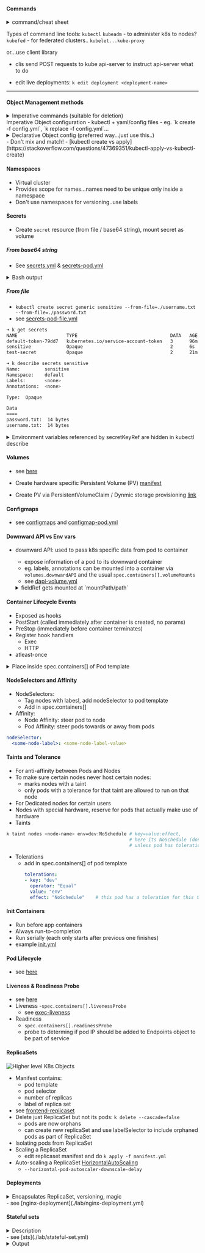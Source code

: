 #### Commands

<details>
  <summary>command/cheat sheet</summary>
- create deployment  
- `k run first-deployment --image=nginx` (creates deployment **imperatively**)
-`k exec -it <pod-name> /bin/bash`
- `k get pods <pod_name>`:
  - ready 1/2 refers to containers in pod
  - look at `.spec.containers[].State` to see whats wrong
- `k edit deployments first-deployment` (use with caution, edits live objects and applies edit to object immediately)
- `k scale deployment first-deployment --replicas=3`
- `k get <resource> --show-labels`
- `k set image deployment/<your-deployment> nginx=nginx:1.9.1`
- `k create -f ....`
</details>


Types of command line tools:
`kubectl` 
`kubeadm` - to administer k8s to nodes?
`kubefed` - for federated clusters..
`kubelet...kube-proxy`

or...use client library
- clis send POST requests to kube api-server to instruct api-server what to do

- edit live deployments: `k edit deployment <deployment-name>`

---

#### Object Management methods
<details>
<summary>Imperative commands (suitable for deletion)</summary>
  - No yaml or config files
  - applies to objects that are already live
  - eg `k run/expose/autoscale`
  - eg `k create first-deployment --image=nginx`
</details>
<detail>
<sumamry>Imperative Object configuration</summary>
  - kubectl + yaml/config files
  - eg. `k create -f config.yml`, `k replace -f config.yml`...
</details>
<details>
<summary>Declarative Object config (preferred way...just use this..)</summary>
    - only YAML files used
    - `k apply -f config.yml`
    - Takes live obj config, current obj config, last applied obj config into consideration
</details>
- Don't mix and match!
- [kubectl create vs apply](https://stackoverflow.com/questions/47369351/kubectl-apply-vs-kubectl-create)

#### Namespaces
- Virtual cluster
- Provides scope for names...names need to be unique only inside a namespace
- Don't use namespaces for versioning..use labels

#### Secrets
- Create `secret` resource (from file / base64 string), mount secret as volume
##### From base64 string
- See [secrets.yml](./lab/secrets/secrets.yml) & [secrets-pod.yml](./lab/secrets/secrets-pod.yml)
<details>
<summary> Bash output </summary>

```sh
    k8s-101/k8s_on_the_cloud on  master [?] at ☸️  gke_parabolic-craft-216311_us-central1-a_my-first-clust
    er
    ➜ k create -f lab/secrets-pod.yml
    pod/secret-test-pod created

    k8s-101/k8s_on_the_cloud on  master [?] at ☸️  gke_parabolic-craft-216311_us-central1-a_my-first-clust
    er took 2s
    ➜ k exec secret-test-pod -- cat /etc/secret-volume/username
    user1234

    k8s-101/k8s_on_the_cloud on  master [?] at ☸️  gke_parabolic-craft-216311_us-central1-a_my-first-clust
    er took 3s
    ➜ k exec secret-test-pod -- cat /etc/secret-volume/password
    1234qwer

    k8s-101/k8s_on_the_cloud on  master [?] at ☸️  gke_parabolic-craft-216311_us-central1-a_my-first-clust
    er took 3s
    ➜
```
</details>


##### From file
- `kubectl create secret generic sensitive --from-file=./username.txt --from-file=./password.txt`
- see [secrets-pod-file.yml](./lab/secrets/secrets-pod-file.yml)
```bash
➜ k get secrets
NAME                  TYPE                                  DATA   AGE
default-token-79dd7   kubernetes.io/service-account-token   3      96m
sensitive             Opaque                                2      6s
test-secret           Opaque                                2      21m

➜ k describe secrets sensitive
Name:         sensitive
Namespace:    default
Labels:       <none>
Annotations:  <none>

Type:  Opaque

Data
====
password.txt:  14 bytes
username.txt:  14 bytes
```

<details>
<summary>Environment variables referenced by secretKeyRef are hidden in kubectl describe</summary>
  
```bash
➜ k describe pod secret-test-pod-file
Name:               secret-test-pod-file
Namespace:          default
Priority:           0
PriorityClassName:  <none>
Node:               gke-my-first-cluster-default-pool-1fe788fb-g00n/10.128.0.2
Start Time:         Sat, 07 Dec 2019 17:26:16 +0800
Labels:             <none>
Annotations:        kubernetes.io/limit-ranger: LimitRanger plugin set: cpu request for container test
-container
Status:             Running
IP:                 10.40.0.13
Containers:
  test-container:
    Container ID:   docker://591830164a760102fec811114665f259a79c46d95242f3b52c1dbd9164a011d5
    Image:          nginx
    Image ID:       docker-pullable://nginx@sha256:189cce606b29fb2a33ebc2fcecfa8e33b0b99740da4737133cd
bcee92f3aba0a
    Port:           <none>
    Host Port:      <none>
    State:          Running
      Started:      Sat, 07 Dec 2019 17:26:18 +0800
    Ready:          True
mrk   Restart Count:  0
    Requests:
      cpu:  100m
    Environment:
      SECRET_USERNAME:  <set to the key 'username.txt' in secret 'sensitive'>  Optional: false
      SECRET_PASSWORD:  <set to the key 'password.txt' in secret 'sensitive'>  Optional: false
```
  </details>

#### Volumes
- see [here](../k8s_in_action/core_concepts/volumes.md)

- Create hardware specific Persistent Volume (PV) [manifest](./lab/volume-sample.yml)
- Create PV via PersistentVolumeClaim / Dynmic storage provisioning [link](../k8s_in_action/core_concepts/volumes.md#persistentvolumeclaim-with-dynamic-provisioning)

#### Configmaps
- see [configmaps](./lab/configmap) and [configmap-pod.yml](./lab/configmap/configmap-pod.yml)

#### Downward API vs Env vars
- downward API: used to pass k8s specific data from pod to container
  - expose information of a pod to its downward container
  - eg. labels, annotations can be mounted into a container via `volumes.downwardAPI` and the usual `spec.containers[].volumeMounts`
  - see [dapi-volume.yml](./lab/dapi-volume.yml)
  <details>  
    <summary> fieldRef gets mounted at `mountPath/path`</summary>  

    ```sh
      ➜ k exec -it dapi-volume /bin/bash
      root@dapi-volume:/# cd /etc/podinfo
      root@dapi-volume:/etc/podinfo# ls
      annotations  labels
      root@dapi-volume:/etc/podinfo# cat annotations
      build="two"
      builder="john-doe"
    ```
  </details>  


#### Container Lifecycle Events
- Exposed as hooks
- PostStart (called immediately after container is created, no params)
- PreStop (immediately before container terminates)
- Register hook handlers
  - Exec
  - HTTP
- atleast-once
<details>
  <summary>Place inside spec.containers[] of Pod template</summary>

```yaml
  lifecycle: 
    postStart:
      exec:
        command: ["/bin/bash", "-c", "poststart.sh"]
    preStop:
      exec:
        command: ["/bin/bash", "c", "prestop.sh"]
```
</details>

#### NodeSelectors and Affinity
- NodeSelectors:
  - Tag nodes with labesl, add nodeSelector to pod template
  - Add in spec.containers[]
- Affinity:
  - Node Affinity: steer pod to node
  - Pod Affinity: steer pods towards or away from pods
```yaml
nodeSelector:
  <some-node-label>: <some-node-label-value> 
```

#### Taints and Tolerance
- For anti-affinity between Pods and Nodes
- To make sure certain nodes never host certain nodes:
  - marks nodes with a taint
  - only pods with a tolerance for that taint are allowed to run on that node
- For Dedicated nodes for certain users
- Nodes with special hardware, reserve for pods that actually make use of hardware
- Taints
```sh
k taint nodes <node-name> env=dev:NoSchedule # key=value:effect, 
                                             # here its NoSchedule (don't schedule pods on this node 
                                             # unless pod has toleration for this key value pair)
```
- Tolerations
  - add in spec.containers[] of pod template
    ```yaml
    tolerations:
    - key: "dev"
      operator: "Equal"
      value: "env"
      effect: "NoSchedule"    # this pod has a toleration for this taint
    ```
#### Init Containers
- Run before app containers
- Always run-to-completion
- Run serially (each only starts after previous one finishes)
- example [init.yml](./lab/init.yml)

#### Pod Lifecycle
- see [here](../k8s_in_action/core_concepts/pods.md#pod-lifecycle)

#### Liveness & Readiness Probe
- see [here](../k8s_in_action/core_concepts/deploying_managed_pods.md#liveness-probes)
- Liveness
  -`spec.containers[].livenessProbe`
  - see [exec-liveness](./lab/exec-liveness.yml)
- Readiness
  - `spec.containers[].readinessProbe`
  - probe to determing if pod IP should be added to Endpoints object to be part of service

#### ReplicaSets
![Higher level K8s Objects][fig_2]
- Manifest contains:
  - pod template
  - pod selector
  - number of replicas
  - label of replica set
- see [frontend-replicaset](./lab/frontend-replicaset.yml)
- Delete just ReplicaSet but not its pods: `k delete --cascade=false`
    - pods are now orphans
    - can create new replicaSet and use labelSelector to include orphaned pods as part of 
      ReplicaSet
- Isolating pods from ReplicaSet
- Scaling a ReplicaSet
    - edit replicaset manifest and do `k apply -f manifest.yml`
- Auto-scaling a ReplicaSet [HorizontalAutoScaling](./lab/autoscalar.yml)
    - `--horizontal-pod-autoscaler-downscale-delay`

#### Deployments
<details>
  <summary> Encapsulates ReplicaSet, versioning, magic</summary>
- ReplicaSets associated with Deployment (encapsulates ReplicaSet template in Deployment)
- Rollback / Versioning
  - every change to deployment template is tracked (only for PodTemplate changes)
  - creates a new revision of the deployment for each change
  - `k rollout history deplyoment/nginx-deployment` to see reivison history
  - `k rollout undo deployment/nginx-deployment [--to-revision=]` rollback deployment
  - `.spec.revisionHistoryLimit` controls how many revisions (ReplicaSets) are kept
  - `k rollout status deployment deployment-name` see status of rollout
- Update container in pod template in deployment
  - new ReplicaSet and new pods created (running new version of container)
  - old ReplicaSet continues to exists but pods in old ReplicaSet gradually reduce to 0
- Magic
  - versioning
  - instant rollback
  - rolling deployments
  - blue/green
  - canary
- while creating deployments, append `--record`..keeps track of commands made 
- Fields
  - strategy
    - `.spec.stragety.type==Recreate`
    - `.spec.stragety.type==RollingUpdate`
- Pause/Resume Deployment
  - either imperatively or declaratively
  - `k rollout paus deployment/nginx-deployment` causes rolling update deployment to be paused
</details>
- see [nginx-deployment](./lab/nginx-deployment.yml)

#### Stateful sets
<details>
  <summary>Description</summary>
- Pods are created from the same spec, not interchangeable, each has persistent identifier that 
  is maintained across scheduling
- for ordered graceful deployment/scaling/deletion/termination/rolling updates
- storage needs to be Persistent
</details>
- see [sts](./lab/stateful-set.yml)
<details>
  <summary>Output</summary>

```bash

k8s-101/k8s_on_the_cloud/lab on  master [»!+] at ☸️  gke_parabolic-craft-216311_us-central1-a_my-fir
st-cluster
➜ k apply -f stateful-set.yml
statefulset.apps/web created

k8s-101/k8s_on_the_cloud/lab on  master [»!+] at ☸️  gke_parabolic-craft-216311_us-central1-a_my-fir
st-cluster took 2s
➜ k get pods -l app=nginx
NAME    READY   STATUS    RESTARTS   AGE
web-0   1/1     Running   0          12s
web-1   1/1     Running   0          9s

k8s-101/k8s_on_the_cloud/lab on  master [»!+] at ☸️  gke_parabolic-craft-216311_us-central1-a_my-fir
st-cluster
➜ k scale statefulset web --replicas=4
statefulset.apps/web scaled

k8s-101/k8s_on_the_cloud/lab on  master [»!+] at ☸️  gke_parabolic-craft-216311_us-central1-a_my-fir
st-cluster took 2s
➜ k get pods -l app=nginx
NAME    READY   STATUS    RESTARTS   AGE
web-0   1/1     Running   0          73s
web-1   1/1     Running   0          70s
web-2   1/1     Running   0          5s
web-3   0/1     Pending   0          3s


k8s-101/k8s_on_the_cloud/lab on  master [»!+] at ☸️  gke_parabolic-craft-216311_us-central1-a_my-fir
st-cluster took 2s
➜ k describe statefulset web
Name:               web
Namespace:          default
CreationTimestamp:  Tue, 10 Dec 2019 09:22:38 +0800
Selector:           app=nginx
Labels:             <none>
Annotations:        kubectl.kubernetes.io/last-applied-configuration:
                      {"apiVersion":"apps/v1","kind":"StatefulSet","metadata":{"annotations":{},"nam
e":"web","namespace":"default"},"spec":{"replicas":2,"select...
Replicas:           4 desired | 4 total
Update Strategy:    RollingUpdate
  Partition:        824639281820
Pods Status:        3 Running / 1 Waiting / 0 Succeeded / 0 Failed
Pod Template:
  Labels:  app=nginx
  Containers:
   nginx:
    Image:        nginx
    Port:         <none>
    Host Port:    <none>
    Environment:  <none>
    Mounts:       <none>
  Volumes:        <none>
Volume Claims:    <none>
Events:
  Type    Reason            Age   From                    Message
  ----    ------            ----  ----                    -------
  Normal  SuccessfulCreate  95s   statefulset-controller  create Pod web-0 in StatefulSet web succes
sful
  Normal  SuccessfulCreate  92s   statefulset-controller  create Pod web-1 in StatefulSet web succes
sful
  Normal  SuccessfulCreate  27s   statefulset-controller  create Pod web-2 in StatefulSet web succes
sful
  Normal  SuccessfulCreate  25s   statefulset-controller  create Pod web-3 in StatefulSet web succes
sful
```
</details>



[fig_2]: ./images/higher_level_k8s_objects.png

